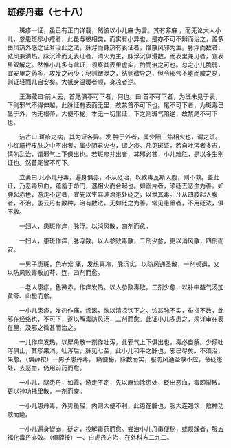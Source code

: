 ## 斑疹丹毒（七十八）


&emsp;&emsp;斑疹一证，虽已有正门详载，然彼以小儿麻 为言。其有非麻 ，而无论大人小儿，忽患斑疹小疮者，此虽与彼相类，而实有小异也。是亦不可不辩而治之，盖多由风热外感之证耳治此之法，脉浮而身热有表证者，惟散风邪为主。脉浮而数者，祛风兼清热。脉沉滑而无表证者，清火为主。脉浮沉俱滑数，而表里兼见者，宜表里双解之。然惟小儿多有此证，须察其表里虚实，酌而治之可也。总之小儿脆弱，宜安里之药多，攻发之药少；秘则微泄之，结则微导之，但令邪气不壅而散之易，则证轻而儿自安矣。大抵身温暖者顺，身凉者逆。

&emsp;&emsp;王海藏曰∶前人云，首尾俱不可下者，何也。曰∶首不可下者，为斑未见于表，下则邪气不得伸越，此脉证有表而无里，故禁首不可下也。尾不可下者，为斑毒已显于外，内无根蒂，大便不秘，本无一切里证，下之则斑气陷逆，故禁尾不可下也。

&emsp;&emsp;洁古曰∶斑疹之病，其为证各异。发 肿于外者，属少阳三焦相火也，谓之斑。小红靥行皮肤之中不出者，属少阴君火也，谓之疹。凡见斑证，若自吐泻者多吉，慎勿乱治，谓邪气上下俱出也。若斑疹并出者，其邪必甚，小儿难胜，是以多生别证也。然首尾皆不可下。

&emsp;&emsp;立斋曰∶凡小儿丹毒，遍身俱赤，不从砭治，以致毒瓦斯入腹，则不救。盖此证，乃恶毒热血，蕴蓄于命门，遇相火而合起也。如霞片者，须砭去恶血为善。如肿起赤色，游走不定者，宜先以生麻油涂患处砭之，以泄其毒。凡从四肢起入腹者，不治。虽云丹有数种，治有数法，无如砭之为善。常见患重者，不用砭法，俱不救。

&emsp;&emsp;一妇人，患斑作痒，脉浮。以消风散，四剂而愈。

&emsp;&emsp;一妇人，患斑作痒，脉浮数。以人参败毒散，二剂少愈，更以消风散，四剂而安。

&emsp;&emsp;一男子患斑，色赤紫 痛，发热喜冷，脉沉实。以防风通圣散，一剂顿退，又以防风败毒散加芩、连，四剂而愈。

&emsp;&emsp;一老人患疹，色微赤，作痒发热。以人参败毒散，二剂少愈，以补中益气汤加黄芩、山栀而愈。

&emsp;&emsp;一小儿患疹，发热作痛，烦渴，欲以清凉饮下之。诊其脉不实，举指不数，此邪在经络也，不可下，遂以解毒防风汤，二剂而愈。此证小儿多患之，须详审在表在里，及邪之微甚而治之。

&emsp;&emsp;一儿作痒发热，以犀角散一剂作吐泻，此邪气上下俱出也，毒必自解。少倾吐泻俱止，其疹果消。吐泻后，脉见七至，此小儿和平之脉也，邪已尽矣。不须治，果愈。（俱薛按）一男子患丹毒， 痛便秘，脉数而实，服防风通圣散不应，令砭患处，去恶血，仍用前药而愈。

&emsp;&emsp;一小儿，腿患丹，如霞，游走不定，先以麻油涂患处，砭出恶血，毒即渐散。更以神功托里散，一剂而安。

&emsp;&emsp;一小儿患丹毒，外势虽轻，内则大便不利，此患在脏也，服大连翘饮，敷神功散而瘥。

&emsp;&emsp;一小儿遍身皆赤，砭之，投解毒药而愈。尝治小儿丹毒便秘，或烦躁者，服五福化毒丹亦效。（俱薛按）一、白虎丹方治，在外科方二九二。

